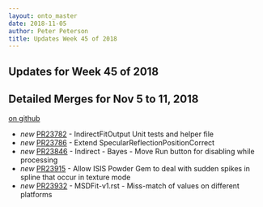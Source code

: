 ```yaml
---
layout: onto_master
date: 2018-11-05
author: Peter Peterson
title: Updates Week 45 of 2018
---
```

Updates for Week 45 of 2018
---------------------------

Detailed Merges for Nov 5 to 11, 2018
-------------------------------------
[on github](https://github.com/mantidproject/mantid/pulls?q=is%3Apr+merged%3A2018-11-06..2018-11-11)

* *new* [PR23782](https://github.com/mantidproject/mantid/pull/23782) - IndirectFitOutput Unit tests and helper file
* *new* [PR23786](https://github.com/mantidproject/mantid/pull/23786) - Extend SpecularReflectionPositionCorrect
* *new* [PR23846](https://github.com/mantidproject/mantid/pull/23846) - Indirect - Bayes - Move Run button for disabling while processing
* *new* [PR23915](https://github.com/mantidproject/mantid/pull/23915) - Allow ISIS Powder Gem to deal with sudden spikes in spline that occur in texture mode
* *new* [PR23932](https://github.com/mantidproject/mantid/pull/23932) - MSDFit-v1.rst - Miss-match of values on different platforms
